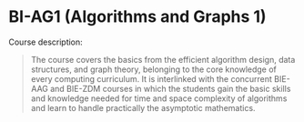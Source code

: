 # BI-AG1 (Algorithms and Graphs 1)

Course description:<br>
> The course covers the basics from the efficient algorithm design, data structures, and graph theory, belonging to the core knowledge of every computing curriculum. It is interlinked with the concurrent BIE-AAG and BIE-ZDM courses in which the students gain the basic skills and knowledge needed for time and space complexity of algorithms and learn to handle practically the asymptotic mathematics.
